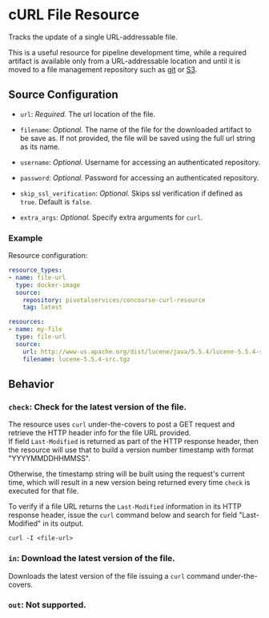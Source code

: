 # cURL File Resource

Tracks the update of a single URL-addressable file.

This is a useful resource for pipeline development time, while a required artifact is available only from a URL-addressable location and until it is moved to a file management repository such as [git](https://github.com/concourse/git-resource) or [S3](https://github.com/concourse/s3-resource).  

## Source Configuration

* `url`: *Required.* The url location of the file.

* `filename`: *Optional.* The name of the file for the downloaded artifact to be save as. If not provided, the file will be saved using the full url string as its name.

* `username`: *Optional.* Username for accessing an authenticated repository.

* `password`: *Optional.* Password for accessing an authenticated repository.

* `skip_ssl_verification`: *Optional.* Skips ssl verification if defined as `true`. Default is `false`.

* `extra_args`: *Optional.* Specify extra arguments for `curl`.

### Example

Resource configuration:

``` yaml
resource_types:
- name: file-url
  type: docker-image
  source:
    repository: pivotalservices/concourse-curl-resource
    tag: latest

resources:
- name: my-file
  type: file-url
  source:
    url: http://www-us.apache.org/dist/lucene/java/5.5.4/lucene-5.5.4-src.tgz  
    filename: lucene-5.5.4-src.tgz  
```

## Behavior

### `check`: Check for the latest version of the file.

The resource uses `curl` under-the-covers to post a GET request and retrieve the HTTP header info for the file URL provided.  
If field `Last-Modified` is returned as part of the HTTP response header, then the resource will use that to build a version number timestamp with format "YYYYMMDDHHMMSS".

Otherwise, the timestamp string will be built using the request's current time, which will result in a new version being returned every time `check` is executed for that file.

To verify if a file URL returns the `Last-Modified` information in its HTTP response header, issue the `curl` command below and search for field "Last-Modified" in its output.

```curl -I <file-url>```


### `in`: Download the latest version of the file.

Downloads the latest version of the file issuing a `curl` command under-the-covers.


### `out`: Not supported.
